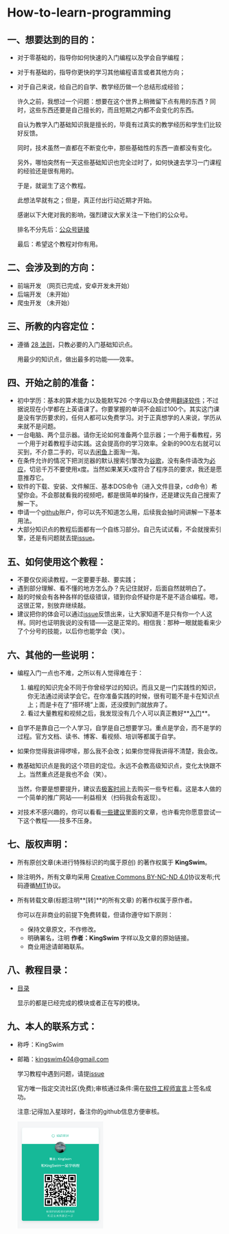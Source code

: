 # How-to-learn-programming

## 一、想要达到的目的：

- 对于零基础的，指导你如何快速的入门编程以及学会自学编程；

- 对于有基础的，指导你更快的学习其他编程语言或者其他方向；

- 对于自己来说，给自己的自学、教学经历做一个总结形成经验；

  许久之前，我想过一个问题：想要在这个世界上稍微留下点有用的东西 ? 同时，这些东西还要是自己擅长的，而且短期之内都不会变化的东西。

  自认为教学入门基础知识我是擅长的，毕竟有过真实的教学经历和学生们比较好反馈。

  同时，技术虽然一直都在不断变化中，那些基础性的东西一直都没有变化。

  另外，哪怕突然有一天这些基础知识也完全过时了，如何快速去学习一门课程的经验还是很有用的。

  于是，就诞生了这个教程。

  此想法早就有之；但是，真正付出行动近期才开始。
  
  感谢以下大佬对我的影响，强烈建议大家关注一下他们的公众号。
  
  排名不分先后：[公众号链接](https://www.kingswim.xyz/#/weChat)
  
  最后：希望这个教程对你有用。

## 二、会涉及到的方向：

- 前端开发 （网页已完成，安卓开发未开始） 
- 后端开发 （未开始）
- 爬虫开发 （未开始）

## 三、所教的内容定位：

- 遵循 [28 法则](https://baike.baidu.com/item/28%E6%B3%95%E5%88%99/4524352)，只教必要的入门基础知识点。

  用最少的知识点，做出最多的功能——效率。

## 四、开始之前的准备：

- 初中学历：基本的算术能力以及能默写26 个字母以及会使用[翻译软件](http://fanyi.youdao.com/)；不过据说现在小学都在上英语课了。你要掌握的单词不会超过100个。其实这门课是没有学历要求的，任何人都可以免费学习。对于正真想学的人来说，学历从来就不是问题。
- 一台电脑、两个显示器。请你无论如何准备两个显示器；一个用于看教程，另一个用于对着教程手动实践。这会提高你的学习效率。全新的900左右就可以买到，不介意二手的，可以去[闲鱼](http://app.mi.com/download/433902?id=com.taobao.idlefish&ref=search&nonce=6994175858998620082%3A26102363&appClientId=2882303761517485445&appSignature=sFKrB_4KpXaAVh3qOwY9AmeZdcReHkD5sxWDbsJz9LI)上面淘一淘。
- 在条件允许的情况下把浏览器的默认搜索引擎改为[谷歌](https://www.google.com/)，没有条件请改为[必应](https://cn.bing.com/)，切忌千万不要使用x度。当然如果某天x度符合了程序员的要求，我还是愿意推荐它。
- 软件的下载、安装、文件解压、基本DOS命令（进入文件目录，cd命令）希望你会。不会那就看我的视频吧，都是很简单的操作，还是建议先自己搜索了解一下。
- 申请一个[github](https://github.com/)账户，你可以先不知道怎么用，后续我会抽时间讲解一下基本用法。
- 大部分知识点的教程后面都有一个自练习部分。自己先试试看，不会就搜索引擎，还是有问题就去提[issue](https://github.com/KingSwim404/How-to-learn-programming/issues)。

## 五、如何使用这个教程：

- 不要仅仅阅读教程，一定要要手敲、要实践；
- 遇到部分理解、看不懂的地方怎么办？先记住就好，后面自然就明白了。
- 敲的时候会有各种各样的低级错误，错到你会怀疑你是不是不适合编程。嗯，这很正常，别放弃继续敲。
- 建议把你的体会可以通过[issue](https://github.com/KingSwim404/How-to-learn-programming/issues)反馈出来，让大家知道不是只有你一个人这样。同时也证明我说的没有错——这是正常的。相信我：那种一眼就能看来少了个分号的技能，以后你也能学会（笑）。

## 六、其他的一些说明：

- 编程入门一点也不难，之所以有人觉得难在于：
  1. 编程的知识完全不同于你曾经学过的知识。而且又是一门实践性的知识，你无法通过阅读学会它。在你准备实践的时候，很有可能不是卡在知识点上；​而是卡在了“搭环境”上面，还没摸到门就放弃了。
  2. 看过大量教程和视频之后，我发现没有几个人可以真正教好**<u>入门</u>**。
  
- 自学不是靠自己一个人学习，自学是自己想要学习。重点是学会，而不是学的过程。官方文档、读书、博客、看视频、培训等都属于自学。

- 如果你觉得我讲得啰嗦，那么我不会改；如果你觉得我讲得不清楚，我会改。

- 教基础知识点是我的这个项目的定位。永远不会教高级知识点，变化太快跟不上。当然重点还是我也不会（笑）。

  当然，你要是想要提升，建议去[极客时间](https://www.kingswim.xyz/#/geekTime)上去购买一些专栏看。这是本人做的一个简单的推广网站——利益相关（扫码我会有返现）。

- 对技术不感兴趣的，你可以看看[一些建议](编程入门/03一些建议)里面的文章，也许看完你愿意尝试一下这个教程——技多不压身。

## 七、版权声明：

- 所有原创文章(未进行特殊标识的均属于原创) 的著作权属于 **KingSwim**。
- 除注明外，所有文章均采用
  [Creative Commons BY-NC-ND 4.0](http://creativecommons.org/licenses/by-nc-nd/4.0/deed.zh)协议发布;代码遵循[MIT](LICENSE)协议。
- 所有转载文章(标题注明**[转]**的所有文章) 的著作权属于原作者。
  
  你可以在非商业的前提下免费转载，但请你遵守如下原则：
    - 保持文章原文，不作修改。
    - 明确署名，注明  **作者：KingSwim** 字样以及文章的原始链接。
    - 商业用途请邮箱联系。

## 八、教程目录：

- [目录](编程入门/04目录/目录.md) 

  显示的都是已经完成的模块或者正在写的模块。

## 九、本人的联系方式：

- 称呼：KingSwim

- 邮箱：kingswim404@gmail.com

  学习教程中遇到问题，请提[issue](https://github.com/KingSwim404/How-to-learn-programming/issues)

  官方唯一指定交流社区(免费);审核通过条件:需在[软件工程师宣言](https://github.com/KingSwim404/software-engineer-manifesto)上签名成功。
  
  注意:记得加入星球时，备注你的github信息方便审核。
  
  <img src="imgs/zsxq/xbc.png" width="200" style="width:200px; float:left;"/>
  
  